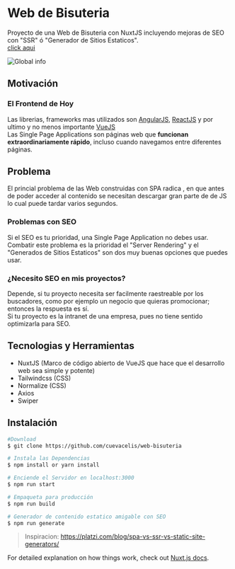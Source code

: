 # Web de Bisuteria

Proyecto de una Web de Bisuteria con NuxtJS incluyendo mejoras de SEO con "SSR" ó "Generador de Sitios Estaticos".<br />
[click aqui](https://web-bisuteria.now.sh/)

![Global info](https://raw.githubusercontent.com/cuevacelis/covid-19-api/master/github/Captura1.JPG)

## Motivación

### El Frontend de Hoy 
Las librerias, frameworks mas utilizados son [AngularJS](https://angular.io/), [ReactJS](https://reactjs.org/) y por ultimo y no menos importante [VueJS](https://vuejs.org/) <br />
Las Single Page Applications son páginas web que **funcionan extraordinariamente rápido**, incluso cuando navegamos entre diferentes páginas. <br />

## Problema
El princial problema de las Web construidas con SPA radica , en que antes de poder acceder al contenido se necesitan descargar gran parte de de JS lo cual puede tardar varios segundos.

### Problemas con SEO
Si el SEO es tu prioridad, una Single Page Application no debes usar.<br />
Combatir este problema es la prioridad el "Server Rendering" y el "Generados de Sitios Estaticos" son dos muy buenas opciones que puedes usar.

### ¿Necesito SEO en mis proyectos?
Depende, si tu proyecto necesita ser facilmente raestreable por los buscadores, como por ejemplo un negocio que quieras promocionar; entonces la respuesta es sí.<br />
Si tu proyecto es la intranet de una empresa, pues no tiene sentido optimizarla para SEO.

## Tecnologias y Herramientas

- NuxtJS (Marco de código abierto de VueJS que hace que el desarrollo web sea simple y potente)
- Tailwindcss (CSS)
- Normalize (CSS)
- Axios
- Swiper

## Instalación

```bash
#Download
$ git clone https://github.com/cuevacelis/web-bisuteria

# Instala las Dependencias
$ npm install or yarn install

# Enciende el Servidor en localhost:3000
$ npm run start

# Empaqueta para producción
$ npm run build

# Generador de contenido estatico amigable con SEO
$ npm run generate
```

> Inspiracion: https://platzi.com/blog/spa-vs-ssr-vs-static-site-generators/

For detailed explanation on how things work, check out [Nuxt.js docs](https://nuxtjs.org).
